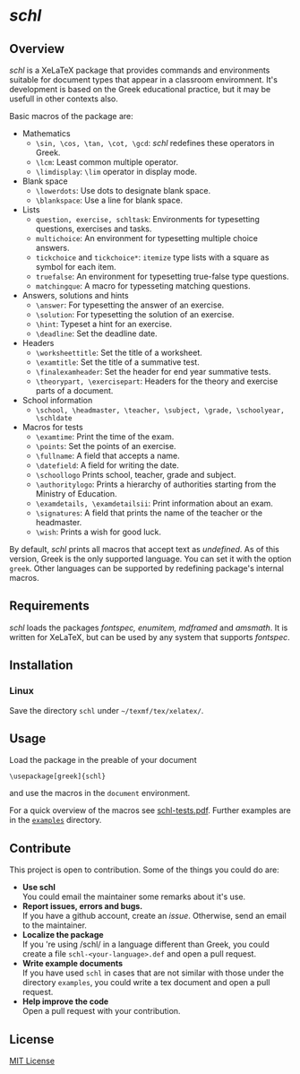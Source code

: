 # *schl*
## Overview
*schl* is a XeLaTeX  package that provides commands and environments suitable for
document types that appear in a classroom enviromnent. It's development is based on 
the Greek educational practice, but it may be usefull in other contexts also.

Basic macros of the package are:

* Mathematics
  * `\sin, \cos, \tan, \cot, \gcd`: *schl* redefines these operators in Greek.
  * `\lcm`: Least common multiple operator.
  * `\limdisplay`: `\lim` operator in display mode.
* Blank space
  * `\lowerdots`: Use dots to designate blank space.
  * `\blankspace`: Use a line for blank space.
* Lists
  * `question, exercise, schltask`: Environments for typesetting questions, exercises and tasks.
  * `multichoice`: An environment for typesetting multiple choice answers.
  * `tickchoice` and `tickchoice*`: `itemize` type lists with a square as symbol for each item.
  * `truefalse`: An environment for typesetting true-false type questions.
  * `matchingque`: A macro for typesseting matching questions.
* Answers, solutions and hints
  * `\answer`: For typesetting  the answer of an exercise.
  * `\solution`: For typesetting the solution of an exercise.
  * `\hint`: Typeset a hint for an exercise.
  * `\deadline`: Set the deadline date.
* Headers
  * `\worksheettitle`: Set the title of a worksheet.
  * `\examtitle`: Set the title of a summative test.
  * `\finalexamheader`: Set the header for end year summative tests.
  * `\theorypart, \exercisepart`: Headers for the theory and exercise parts of a document.
* School information
  * `\school, \headmaster, \teacher, \subject, \grade, \schoolyear, \schldate`
* Macros for tests
  * `\examtime`: Print the time of the exam.
  * `\points`: Set the points of an exercise.
  * `\fullname`: A field that accepts a name.
  * `\datefield`: A field for writing the date.
  * `\schoollogo` Prints school, teacher, grade and subject.
  * `\authoritylogo`: Prints a hierarchy of authorities starting from the Ministry of Education.
  * `\examdetails, \examdetailsii`: Print information about an exam.
  * `\signatures`: A field that prints the name of the teacher or the headmaster. 
  * `\wish`: Prints a wish for good luck.

 By default, *schl* prints all macros that accept text as *undefined*. As of this version, Greek
 is the only supported language. You can set it with the option `greek`. Other languages can be supported
 by redefining package's internal macros.

## Requirements
 *schl* loads the packages *fontspec, enumitem, mdframed* and *amsmath*. It is written for XeLaTeX, but
 can be used by any system that supports *fontspec*.

## Installation
### Linux
Save the directory `schl` under `~/texmf/tex/xelatex/`.

## Usage
Load the package in the preable of your document

    \usepackage[greek]{schl}

and use the macros in the `document` environment.

For a quick overview of the macros see [schl-tests.pdf](schl-tests.pdf). Further examples are in the [`examples`](examples/) directory.

## Contribute
This project is open to contribution. Some of the things you could do are:

- **Use schl**<br/>You could email the maintainer some remarks about it's use.
- **Report issues, errors and bugs.**<br/>If you have a github account, create an *issue*. 
  Otherwise, send an email to the maintainer.
- **Localize the package**<br/>If you 're using /schl/ in a language different than Greek, 
  you could create a file `schl-<your-language>.def` and open a pull request.
- **Write example documents**<br/>
  If you have used `schl` in cases that are not similar with those under the directory `examples`, you could
  write a tex document and open a pull request.
- **Help improve the code**<br/>
  Open a pull request with your contribution.
  

## License
[MIT License](LICENSE)
